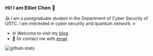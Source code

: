 ### Hi! I am Elliot Chen 👋

:smiley: I am a postgraduate student in the Department of Cyber Security of USTC. I am interested in cyber security and quantum network. :fist:

- :globe_with_meridians: Welcome to visit my [blog](https://www.elliot98.top)
- :email: Or contact me with [email](mailto:me@elliot98.top)

![github-stats](https://github-readme-stats.vercel.app/api?username=ertuil&show_icons=true&line_height=25)
